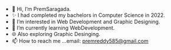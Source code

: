 - 👋 Hi, I’m PremSaragada.
- ✨ I had completed my bachelors in Computer Science in 2022.
- 👀 I’m interested in Web Development and Graphic Designing.
- 🌱 I’m currently learning WebDevelopment.
- 🌐 Also exploring Graphic Desinging.
- 📫 How to reach me ...email: premreddy585@gmail.com

<!---
PremReddy-585/PremReddy-585 is a ✨ special ✨ repository because its `README.md` (this file) appears on your GitHub profile.
You can click the Preview link to take a look at your changes.
--->
